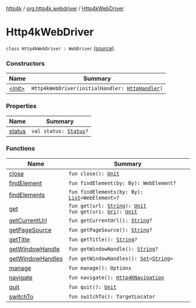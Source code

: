 [http4k](../../index.md) / [org.http4k.webdriver](../index.md) / [Http4kWebDriver](./index.md)

# Http4kWebDriver

`class Http4kWebDriver : WebDriver` [(source)](https://github.com/http4k/http4k/blob/master/http4k-testing-webdriver/src/main/kotlin/org/http4k/webdriver/Http4kWebDriver.kt#L34)

### Constructors

| Name | Summary |
|---|---|
| [&lt;init&gt;](-init-.md) | `Http4kWebDriver(initialHandler: `[`HttpHandler`](../../org.http4k.core/-http-handler.md)`)` |

### Properties

| Name | Summary |
|---|---|
| [status](status.md) | `val status: `[`Status`](../../org.http4k.core/-status/index.md)`?` |

### Functions

| Name | Summary |
|---|---|
| [close](close.md) | `fun close(): `[`Unit`](https://kotlinlang.org/api/latest/jvm/stdlib/kotlin/-unit/index.html) |
| [findElement](find-element.md) | `fun findElement(by: By): WebElement?` |
| [findElements](find-elements.md) | `fun findElements(by: By): `[`List`](https://kotlinlang.org/api/latest/jvm/stdlib/kotlin.collections/-list/index.html)`<WebElement>?` |
| [get](get.md) | `fun get(url: `[`String`](https://kotlinlang.org/api/latest/jvm/stdlib/kotlin/-string/index.html)`): `[`Unit`](https://kotlinlang.org/api/latest/jvm/stdlib/kotlin/-unit/index.html)<br>`fun get(uri: `[`Uri`](../../org.http4k.core/-uri/index.md)`): `[`Unit`](https://kotlinlang.org/api/latest/jvm/stdlib/kotlin/-unit/index.html) |
| [getCurrentUrl](get-current-url.md) | `fun getCurrentUrl(): `[`String`](https://kotlinlang.org/api/latest/jvm/stdlib/kotlin/-string/index.html)`?` |
| [getPageSource](get-page-source.md) | `fun getPageSource(): `[`String`](https://kotlinlang.org/api/latest/jvm/stdlib/kotlin/-string/index.html)`?` |
| [getTitle](get-title.md) | `fun getTitle(): `[`String`](https://kotlinlang.org/api/latest/jvm/stdlib/kotlin/-string/index.html)`?` |
| [getWindowHandle](get-window-handle.md) | `fun getWindowHandle(): `[`String`](https://kotlinlang.org/api/latest/jvm/stdlib/kotlin/-string/index.html)`?` |
| [getWindowHandles](get-window-handles.md) | `fun getWindowHandles(): `[`Set`](https://kotlinlang.org/api/latest/jvm/stdlib/kotlin.collections/-set/index.html)`<`[`String`](https://kotlinlang.org/api/latest/jvm/stdlib/kotlin/-string/index.html)`>` |
| [manage](manage.md) | `fun manage(): Options` |
| [navigate](navigate.md) | `fun navigate(): `[`Http4KNavigation`](../-http4-k-navigation/index.md) |
| [quit](quit.md) | `fun quit(): `[`Unit`](https://kotlinlang.org/api/latest/jvm/stdlib/kotlin/-unit/index.html) |
| [switchTo](switch-to.md) | `fun switchTo(): TargetLocator` |
